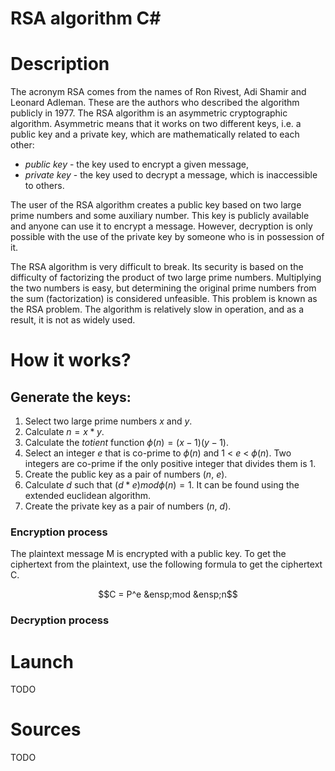 # RSA algorithm C#


# Description
 
The acronym RSA comes from the names of Ron Rivest, Adi Shamir and Leonard Adleman. These are the authors who described the algorithm publicly in 1977. The RSA algorithm is an asymmetric cryptographic algorithm. Asymmetric means that it works on two different keys, i.e. a public key and a private key, which are mathematically related to each other:
- *public key* - the key used to encrypt a given message,
- *private key* - the key used to decrypt a message, which is inaccessible to others.

The user of the RSA algorithm creates a public key based on two large prime numbers and some auxiliary number. This key is publicly available and anyone can use it to encrypt a message. However, decryption is only possible with the use of the private key by someone who is in possession of it.

The RSA algorithm is very difficult to break. Its security is based on the difficulty of factorizing the product of two large prime numbers. Multiplying the two numbers is easy, but determining the original prime numbers from the sum (factorization) is considered unfeasible. This problem is known as the RSA problem. The algorithm is relatively slow in operation, and as a result, it is not as widely used.
 
# How it works?

## Generate the keys:

1. Select two large prime numbers *x* and *y*.
2. Calculate $n = x * y$.
3. Calculate the *totient* function $\phi(n) = (x-1)(y-1)$.
4. Select an integer *e* that is co-prime to $\phi(n)$ and 1 < *e* < $\phi(n)$. Two integers are co-prime if the only positive integer that divides them is 1.
5. Create the public key as a pair of numbers (*n*, *e*).
6. Calculate *d* such that $(d * e) mod \phi(n) = 1$. It can be found using the extended euclidean algorithm.
7. Create the private key as a pair of numbers (*n*, *d*).

### Encryption process

The plaintext message M is encrypted with a public key. To get the ciphertext from the plaintext, use the following formula to get the ciphertext C.

$$C = P^e &ensp;mod &ensp;n$$

### Decryption process

# Launch

TODO

# Sources

TODO

